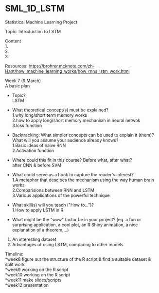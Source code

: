 # SML_1D_LSTM
Statistical Machine Learning Project  

Topic: Introduction to LSTM  

Content  
1.  
2.  
3.  
  
Resources: https://brohrer.mcknote.com/zh-Hant/how_machine_learning_works/how_rnns_lstm_work.html  

Week 7 (9 March)    
A basic plan

* Topic?  
  LSTM  
  
* What theoretical concept(s) must be explained?  
1.why long/short term memory works    
2.how to apply long/short memory mechanism in neural netwok  
3.loss function


* Backtracking: What simpler concepts can be used to explain it (them)? What will you assume your audience already knows?  
1.Basic ideas of naive RNN    
2.Activation function    

* Where could this fit in this course? Before what, after what?   
after CNN & before SVM  

* What could serve as a hook to capture the reader's interest?  
1.A metaphor that descibes the mechanism using the way human brain works     
2.Comparisions between RNN and LSTM  
3.Various applications of the powerful technique  

* What skill(s) will you teach ("How to...")?  
1.How to apply LSTM in R  

* What might be the "wow" factor be in your project? (eg. a fun or surprising application, a cool plot, an R Shiny animation, a nice explanation of a theorem,...)  
1. An interesting dataset    
2. Advantages of using LSTM, comparing to other models  

Timeline:  
*week8  figure out the structure of the R script & find a suitable dataset & split work  
*week9  working on the R script   
*week10  working on the R script  
*week11 make slides/scripts    
*week12 presentation  
 
